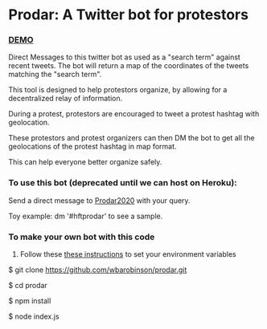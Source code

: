 
# Prodar: A Twitter bot for protestors

### [DEMO](https://www.youtube.com/watch?v=a_MKGr6oDeY&feature=emb_logo)

Direct Messages to this twitter bot as used as a "search term" against recent tweets.
The bot will return a map of the coordinates of the tweets matching the "search term".

This tool is designed to help protestors organize, by allowing for a decentralized relay of information.

During a protest, protestors are encouraged to tweet a protest hashtag with geolocation.

These protestors and protest organizers can then DM the bot to get all the geolocations of the protest hashtag in map format.

This can help everyone better organize safely.


### To use this bot (deprecated until we can host on Heroku):

Send a direct message to [Prodar2020](https://twitter.com/2020prodar) with your query.

Toy example: dm '#hftprodar' to see a sample.

### To make your own bot with this code

1. Follow these [these instructions](env_template.txt) to set your environment variables

$ git clone https://github.com/wbarobinson/prodar.git

$ cd prodar

$ npm install

$ node index.js
